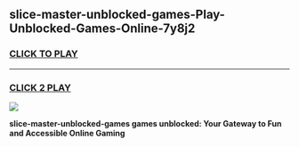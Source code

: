 
## slice-master-unblocked-games-Play-Unblocked-Games-Online-7y8j2
<h3>
<a href="https://premium76.site?title=slice-master-unblocked-games&ref=25A">CLICK TO PLAY</a></h3>
<hr>

<h3>
<a href="https://premium76.site?title=slice-master-unblocked-games&ref=25A">CLICK 2 PLAY</a>
  
</h3>

<a href="https://premium76.site?title=slice-master-unblocked-games&ref=25A"><img src="https://clearcache.store/games.png"></a>


**slice-master-unblocked-games games unblocked: Your Gateway to Fun and Accessible Online Gaming**
